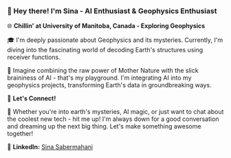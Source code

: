 ### 👋 Hey there! I'm Sina - AI Enthusiast & Geophysics Enthusiast

🌐 **Chillin' at University of Manitoba, Canada - Exploring Geophysics**

🎓 I'm deeply passionate about Geophysics and its mysteries. Currently, I'm diving into the fascinating world of decoding Earth's structures using receiver functions.

🤖 Imagine combining the raw power of Mother Nature with the slick braininess of AI - that's my playground. I'm integrating AI into my geophysics projects, transforming Earth's data in groundbreaking ways.

🔗 **Let's Connect!**

🌟 Whether you're into earth's mysteries, AI magic, or just want to chat about the coolest new tech - hit me up! I'm always down for a good conversation and dreaming up the next big thing. Let's make something awesome together!

🔗 **LinkedIn:** [Sina Sabermahani](https://www.linkedin.com/in/sina-sabermahani/)
